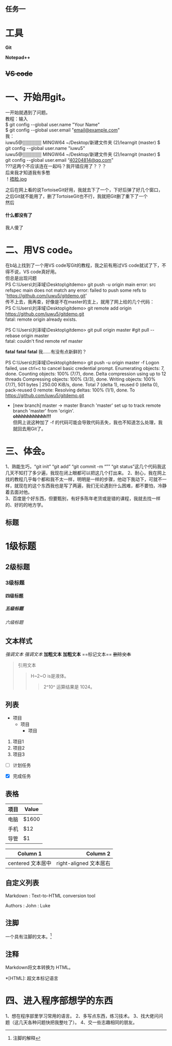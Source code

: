 任务一
-----------
# 工具
**Git**
  
**Notepad++** 
   
~~VS code~~  
-----------
# 一、开始用git。
一开始就遇到了问题。  
教程：输入  
$ git config --global user.name "Your Name"  
$ git config --global user.email "email@example.com"  
我：  
iuwu5@▒▒▒▒▒▒ MINGW64 ~/Desktop/新建文件夹 (2)/learngit (master)
$ git config --global user.name "iuwu5"  
iuwu5@▒▒▒▒▒▒ MINGW64 ~/Desktop/新建文件夹 (2)/learngit (master)
$ git config --global user.email “40204814@qq.com"  
???这两个不应该连在一起吗？我开错应用了？？？  
后来我才知道我有多憨  
！[捂脸.jpg](C:\Users\刘泽域\Desktop\README\README\捂脸.jpg)  
  
之后在网上看的说TortoiseGit好用，我就去下了一个，下好后弹了好几个窗口，之后Git就不能用了，删了TortoiseGit也不行，我就把Git删了重下了一个  
然后  
#### 什么都没有了
我人傻了  
# 二、用VS code。
在b站上找到了一个用VS code写Git的教程，我之前有用过VS code就试了下，不得不说，VS code真好用。  
但总是出现问题  
PS C:\Users\刘泽域\Desktop\gitdemo> git push -u origin main
error: src refspec main does not match any
error: failed to push some refs to 'https://github.com/iuwu5/gitdemo.git'  
传不上去，我再查，好像是不在master的支上，就用了网上给的几个代码：  
PS C:\Users\刘泽域\Desktop\gitdemo> git remote add origin https://github.com/iuwu5/gitdemo.git  
fatal: remote origin already exists.

PS C:\Users\刘泽域\Desktop\gitdemo>  git pull origin master    #git pull --rebase origin master  
fatal: couldn't find remote ref master  

**fatal**  **fatal**  **fatal**  我......有没有点新鲜的？    
  
  
PS C:\Users\刘泽域\Desktop\gitdemo> git push -u origin master -f
Logon failed, use ctrl+c to cancel basic credential prompt.
Enumerating objects: 7, done.
Counting objects: 100% (7/7), done.
Delta compression using up to 12 threads
Compressing objects: 100% (3/3), done.
Writing objects: 100% (7/7), 501 bytes | 250.00 KiB/s, done.
Total 7 (delta 1), reused 0 (delta 0), pack-reused 0
remote: Resolving deltas: 100% (1/1), done.
To https://github.com/iuwu5/gitdemo.git
 * [new branch]      master -> master
Branch 'master' set up to track remote branch 'master' from 'origin'.  
**ohhhhhhhhhhh!!!**  
但网上说这种加了 -f 的代码可能会导致代码丢失，我也不知道怎么处理，我就回去用Git了。


# 三、体会。  
1、熟能生巧，“git init” “git add” “git commit -m “”” “git status”这几个代码我这几天不知打了多少遍，我现在闭上眼都可以把这几个打出来。
2、耐心，我在网上找的教程几乎每个都和我不太一样，明明是一样的步骤，他动下我动下，可就不一样，就现在的这个东西我也是写了两遍，我们无论遇到什么困难，都不要怕，冷静着去面对他。  
3、百度是个好东西，但要甄别，有好多陈年老货或是错的课程，我就去找一样的、好的的地方学。  



标题
---------------------------
# 1级标题 
## 2级标题
### 3级标题
#### 四级标题 
##### 五级标题  
###### 六级标题

文本样式
---------------------------
*强调文本* _强调文本_
**加粗文本** __加粗文本__
==标记文本==
~~删除文本~~
> 引用文本
>>H~2~O is是液体。
>>>2^10^ 运算结果是 1024。

列表
---------------------------
- 项目
  * 项目
    + 项目

1. 项目1
2. 项目2
3. 项目3

- [ ] 计划任务
- [x] 完成任务


表格
---------------------------
项目     | Value
-------- | -----
电脑  | $1600
手机  | $12
导管  | $1

| Column 1 | Column 2      |
|:--------:| -------------:|
| centered 文本居中 | right-aligned 文本居右 |


自定义列表
---------------------------
Markdown
:  Text-to-HTML conversion tool

Authors
:  John
:  Luke


注脚
---------------------------
一个具有注脚的文本。[^1]

[^1]: 注脚的解释

注释
---------------------------
Markdown将文本转换为 HTML。

*[HTML]:   超文本标记语言  
  
# 四、进入程序部想学的东西
1、想在程序部里学习常用的语言。
2、多写点东西，练习技术。
3、找大佬问问题（这几天各种问题快把我整吐了）。
4、交一些志趣相同的朋友。